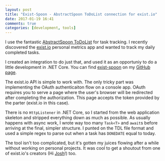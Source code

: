 ```yaml
---
layout: post
title: "Exist-Spoon - AbstractSpoon ToDoList connection for exist.io"
date: 2017-01-19 16:41
comments: true
categories: [development, tools]
---
```


I use the fantastic [AbstractSpoon ToDoList](http://abstractspoon.weebly.com/) for task tracking. I recently discovered the [exist.io](http://exist.io) personal metrics app and wanted to track my daily completed tasks.

I created an integration to do just that, and used it as an opportuniy to do a little development in .NET Core. You can find [exist-spoon](http://github.com/ajryan/exist-spoon) on my [GitHub page](http://github.com/ajryan).<!--more-->

The exist.io API is simple to work with. The only tricky part was implementing the OAuth authenticaiton flow on a console app. OAuth requires you to serve a page where the user's browser will be redirected after completing the authorization. This page accepts the token provided by the parter (exist.io in this case).

There is no `HttpListener` in .NET Core, so I started from the web application skeleton and stripped everything down as much as possible. As usually happens with async work, I wrote way too many `Task<T>` and `await`s before arriving at the final, simpler structure. I punted on the TDL file format and used a simple regex to parse out when a task has `DONEDATE` equal to today.

The tool isn't too complicated, but it's gotten my juices flowing after a while without working on personal projects. It was cool to get a shoutout from one of exist.io's creators (Hi [Josh](https://twitter.com/joshsharp)!) too.
